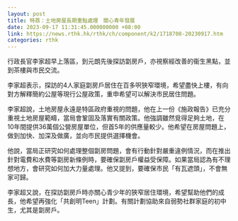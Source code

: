 ```yaml
---
layout: post
title: 特首：土地房屋長期重點處理　關心青年發展
date: 2023-09-17 11:31:45.000000000 +08:00
link: https://news.rthk.hk/rthk/ch/component/k2/1718708-20230917.htm
categories: rthk
---
```


行政長官李家超早上落區，到元朗先後探訪劏房戶，亦視察經改善的衞生黑點，並到茶樓與市民交流。

李家超表示，探訪的4人家庭劏房戶居住在百多呎狹窄環境，希望盡快上樓，有向對方解釋簡約公屋等現行公屋政策，重申希望可以解決市民居住問題。

李家超說，土地房屋永遠是特區政府重視的問題，他在上一份《施政報告》已充分重視土地房屋範疇，當局會鞏固及落實有關政策。他強調雖然覓得足夠土地，在10年間提供36萬個公營房屋單位，但首5年的供應量較少。他希望在房屋問題上，做到加快、加深及做廣，並向市民提供選擇機會。

他說，當局正研究如何處理整個劏房問題，會有行動針對嚴重違例情況，而在推出針對電費和水費等劏房新條例時，要確保劏房戶權益受保障。如果當局認為有不理想地方，會研究如何加大力量處理。他又提到，要確保市民「有瓦遮頭」，不會無家可歸。

李家超又說，在探訪劏房戶時亦關心青少年的狹窄居住環境，希望幫助他們的成長，他希望再強化「共創明Teen」計劃。有關計劃協助來自弱勢社群家庭的初中生，尤其是劏房戶。
